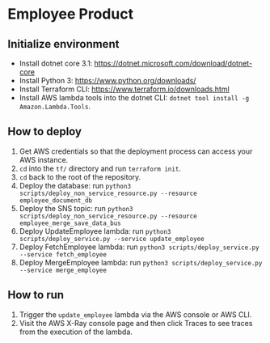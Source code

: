 # Employee Product

## Initialize environment

* Install dotnet core 3.1: https://dotnet.microsoft.com/download/dotnet-core
* Install Python 3: https://www.python.org/downloads/
* Install Terraform CLI: https://www.terraform.io/downloads.html
* Install AWS lambda tools into the dotnet CLI: `dotnet tool install -g Amazon.Lambda.Tools`.

## How to deploy

1. Get AWS credentials so that the deployment process can access your AWS instance.
2. `cd` into the `tf/` directory and run `terraform init`.
3. `cd` back to the root of the repository.
4. Deploy the database: run `python3 scripts/deploy_non_service_resource.py --resource employee_document_db`
5. Deploy the SNS topic: run `python3 scripts/deploy_non_service_resource.py --resource employee_merge_save_data_bus`
6. Deploy UpdateEmployee lambda: run `python3 scripts/deploy_service.py --service update_employee`
7. Deploy FetchEmployee lambda: run `python3 scripts/deploy_service.py --service fetch_employee`
8. Deploy MergeEmployee lambda: run `python3 scripts/deploy_service.py --service merge_employee`

## How to run

1. Trigger the `update_employee` lambda via the AWS console or AWS CLI.
2. Visit the AWS X-Ray console page and then click Traces to see traces from the execution of the lambda.
